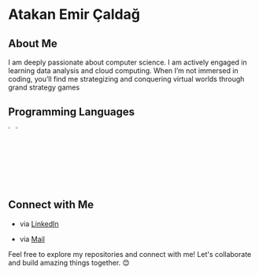 # Atakan Emir Çaldağ

## About Me
I am deeply passionate about computer science. I am actively engaged in learning data analysis and cloud computing. When I’m not immersed in coding, you’ll find me strategizing and conquering virtual worlds through grand strategy games

## Programming Languages
<img src="https://www.svgrepo.com/show/452091/python.svg" alt="Python" width="3%" height="3%"><img src="https://www.svgrepo.com/show/373528/cpp3.svg" alt="C++" width="3%" height="3%">

## Connect with Me
- via <a href=https://www.linkedin.com/in/atakanemir/> LinkedIn <a/>

- via <a href="mailto:atakanemir.caldag@gmail.com?subject=Selamlar&body=Merhaba%20Atakan,%0D%0A%0D%0ABirlikte çalışmak için sabırsızlanıyorum."> Mail</a>


Feel free to explore my repositories and connect with me! Let's collaborate and build amazing things together. 😊

